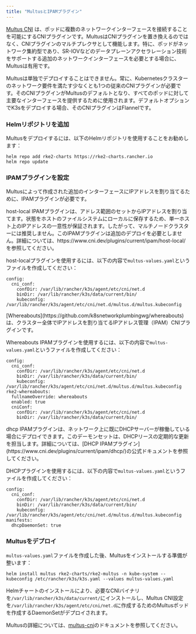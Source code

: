 ```yaml
---
title: "MultusとIPAMプラグイン"
---
```


[Multus CNI](https://github.com/k8snetworkplumbingwg/multus-cni) は、ポッドに複数のネットワークインターフェースを接続することを可能にするCNIプラグインです。MultusはCNIプラグインを置き換えるのではなく、CNIプラグインのマルチプレクサとして機能します。特に、ポッドがネットワーク集約型であり、SR-IOVなどのデータプレーンアクセラレーション技術をサポートする追加のネットワークインターフェースを必要とする場合に、Multusは有用です。

Multusは単独でデプロイすることはできません。常に、Kubernetesクラスターのネットワーク要件を満たす少なくとも1つの従来のCNIプラグインが必要です。そのCNIプラグインがMultusのデフォルトとなり、すべてのポッドに対して主要なインターフェースを提供するために使用されます。デフォルトオプションでK3sをデプロイする場合、そのCNIプラグインはFlannelです。

### Helmリポジトリを追加

Multusをデプロイするには、以下のHelmリポジトリを使用することをお勧めします：
```
helm repo add rke2-charts https://rke2-charts.rancher.io
helm repo update
```

### IPAMプラグインを設定

Multusによって作成された追加のインターフェースにIPアドレスを割り当てるために、IPAMプラグインが必要です。

<Tabs groupId="MultusIPAMplugins">
<TabItem value="host-local" default>
host-local IPAMプラグインは、アドレス範囲のセットからIPアドレスを割り当てます。状態をホストのファイルシステムにローカルに保存するため、単一ホスト上のIPアドレスの一意性が保証されます。したがって、マルチノードクラスターには推奨しません。このIPAMプラグインは追加のデプロイを必要としません。詳細については、https://www.cni.dev/plugins/current/ipam/host-local/ を参照してください。

host-localプラグインを使用するには、以下の内容で`multus-values.yaml`というファイルを作成してください：
```
config:
  cni_conf:
    confDir: /var/lib/rancher/k3s/agent/etc/cni/net.d
    binDir: /var/lib/rancher/k3s/data/current/bin/
    kubeconfig: /var/lib/rancher/k3s/agent/etc/cni/net.d/multus.d/multus.kubeconfig
```

</TabItem>
<TabItem value="Whereabouts" default>
[Whereabouts](https://github.com/k8snetworkplumbingwg/whereabouts) は、クラスター全体でIPアドレスを割り当てるIPアドレス管理（IPAM）CNIプラグインです。

Whereabouts IPAMプラグインを使用するには、以下の内容で`multus-values.yaml`というファイルを作成してください：
```
config:
  cni_conf:
    confDir: /var/lib/rancher/k3s/agent/etc/cni/net.d
    binDir: /var/lib/rancher/k3s/data/current/bin/
    kubeconfig: /var/lib/rancher/k3s/agent/etc/cni/net.d/multus.d/multus.kubeconfig
rke2-whereabouts:
  fullnameOverride: whereabouts
  enabled: true
  cniConf:
    confDir: /var/lib/rancher/k3s/agent/etc/cni/net.d
    binDir: /var/lib/rancher/k3s/data/current/bin/
```

</TabItem>
<TabItem value="Multus DHCP daemon" default>
dhcp IPAMプラグインは、ネットワーク上に既にDHCPサーバーが稼働している場合にデプロイできます。このデーモンセットは、DHCPリースの定期的な更新を担当します。詳細については、[DHCP IPAMプラグイン](https://www.cni.dev/plugins/current/ipam/dhcp/)の公式ドキュメントを参照してください。

DHCPプラグインを使用するには、以下の内容で`multus-values.yaml`というファイルを作成してください：
```
config:
  cni_conf:
    confDir: /var/lib/rancher/k3s/agent/etc/cni/net.d
    binDir: /var/lib/rancher/k3s/data/current/bin/
    kubeconfig: /var/lib/rancher/k3s/agent/etc/cni/net.d/multus.d/multus.kubeconfig
manifests:
  dhcpDaemonSet: true
```

</TabItem>
</Tabs>

### Multusをデプロイ

`multus-values.yaml`ファイルを作成した後、Multusをインストールする準備が整います：
```
helm install multus rke2-charts/rke2-multus -n kube-system --kubeconfig /etc/rancher/k3s/k3s.yaml --values multus-values.yaml
```

Helmチャートのインストールにより、必要なCNIバイナリを`/var/lib/rancher/k3s/data/current/`にインストールし、Multus CNI設定を`/var/lib/rancher/k3s/agent/etc/cni/net.d`に作成するためのMultusポッドを作成するDaemonSetがデプロイされます。

Multusの詳細については、[multus-cni](https://github.com/k8snetworkplumbingwg/multus-cni/tree/master/docs)のドキュメントを参照してください。